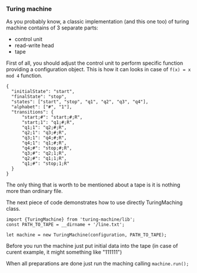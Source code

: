 ### Turing machine

 As you probably know, a classic implementation (and this one too) of turing machine contains of 3 separate parts:
  - control unit
  - read-write head
  - tape

First of all, you should adjust the control unit to perform specific function providing a configuration object.
This is how it can looks in case of ``` f(x) = x mod 4 ``` function.

  ```
  {
    "initialState": "start",
    "finalState": "stop",
    "states": ["start", "stop", "q1", "q2", "q3", "q4"],
    "alphabet": ["#", "1"],
    "transitions": {
        "start;#": "start;#;R",
        "start;1": "q1;#;R",
        "q1;1": "q2;#;R",
        "q2;1": "q3;#;R",
        "q3;1": "q4;#;R",
        "q4;1": "q1;#;R",
        "q4;#": "stop;#;R",
        "q3;#": "q2;1;R",
        "q2;#": "q1;1;R",
        "q1;#": "stop;1;R"
    }
 }
 ```

  The only thing that is worth to be mentioned about a tape is it is nothing more than ordinary file.

  The next piece of code demonstrates how to use directly TuringMaching class.
  ```
  import {TuringMachine} from 'turing-machine/lib';
  const PATH_TO_TAPE = __dirname + '/line.txt';

  let machine = new TuringMachine(configuration, PATH_TO_TAPE);
  ```
  Before you run the machine just put initial data into the tape (in case of curent example, it might something like "111111")
  
  When all preparations are done just run the maching calling
  ```machine.run(); ```
